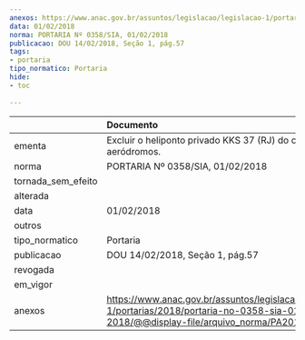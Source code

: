 ```yaml
---
anexos: https://www.anac.gov.br/assuntos/legislacao/legislacao-1/portarias/2018/portaria-no-0358-sia-01-02-2018/@@display-file/arquivo_norma/PA2018-0358.pdf
data: 01/02/2018
norma: PORTARIA Nº 0358/SIA, 01/02/2018
publicacao: DOU 14/02/2018, Seção 1, pág.57
tags:
- portaria
tipo_normatico: Portaria
hide: 
- toc 
 
---
```


|                    | Documento                                                                                                                                            |
|:-------------------|:-----------------------------------------------------------------------------------------------------------------------------------------------------|
| ementa             | Excluir o heliponto privado KKS 37 (RJ) do cadastro de aeródromos.                                                                                   |
| norma              | PORTARIA Nº 0358/SIA, 01/02/2018                                                                                                                     |
| tornada_sem_efeito |                                                                                                                                                      |
| alterada           |                                                                                                                                                      |
| data               | 01/02/2018                                                                                                                                           |
| outros             |                                                                                                                                                      |
| tipo_normatico     | Portaria                                                                                                                                             |
| publicacao         | DOU 14/02/2018, Seção 1, pág.57                                                                                                                      |
| revogada           |                                                                                                                                                      |
| em_vigor           |                                                                                                                                                      |
| anexos             | https://www.anac.gov.br/assuntos/legislacao/legislacao-1/portarias/2018/portaria-no-0358-sia-01-02-2018/@@display-file/arquivo_norma/PA2018-0358.pdf |